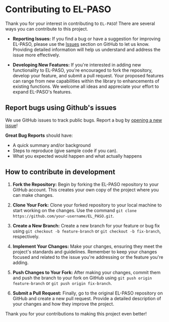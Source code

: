 <!--
SPDX-FileCopyrightText: 2025 GFZ Helmholtz Centre for Geosciences
SPDX-FileContributor: Bernhard Haas

SPDX-License-Identifier: Apache-2.0
-->

# Contributing to EL-PASO

Thank you for your interest in contributing to `EL-PASO`! 
There are several ways you can contribute to this project.

- **Reporting Issues:** If you find a bug or have a suggestion for improving EL-PASO, please use the [Issues](https://github.com/GFZ/EL_PASO/issues) section on GitHub to let us know. Providing detailed information will help us understand and address the issue more effectively.

- **Developing New Features:** If you're interested in adding new functionality to EL-PASO, you're encouraged to fork the repository, develop your feature, and submit a pull request. Your proposed features can range from new capabilities within the library to enhancements of existing functions. We welcome all ideas and appreciate your effort to expand EL-PASO's features.

## Report bugs using Github's issues

We use GitHub issues to track public bugs. Report a bug by [opening a new issue](https://github.com/GFZ/EL_PASO/issues/new)!

**Great Bug Reports** should have:
- A quick summary and/or background
- Steps to reproduce (give sample code if you can).
- What you expected would happen and what actually happens

## How to contribute in development 

1. **Fork the Repository:** Begin by forking the EL-PASO repository to your GitHub account. This creates your own copy of the project where you can make changes.

2. **Clone Your Fork:** Clone your forked repository to your local machine to start working on the changes. Use the command `git clone https://github.com/your-username/EL_PASO.git`.

3. **Create a New Branch:** Create a new branch for your feature or bug fix using `git checkout -b feature-branch` or `git checkout -b fix-branch`, respectively.

4. **Implement Your Changes:** Make your changes, ensuring they meet the project's standards and guidelines. Remember to keep your changes focused and related to the issue you're addressing or the feature you're adding.

5. **Push Changes to Your Fork:** After making your changes, commit them and push the branch to your fork on GitHub using `git push origin feature-branch` or `git push origin fix-branch`.

6. **Submit a Pull Request:** Finally, go to the original EL-PASO repository on GitHub and create a new pull request. Provide a detailed description of your changes and how they improve the project.

Thank you for your contributions to making this project even better!